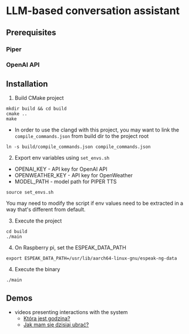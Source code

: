 # LLM-based conversation assistant

## Prerequisites
### Piper
### OpenAI API

## Installation
1. Build CMake project
```console
mkdir build && cd build
cmake ..
make
```
- In order to use the clangd with this project, you may want to link the `compile_commands.json` from build dir to the project root
```console
ln -s build/compile_commands.json compile_commands.json
```

2. Export env variables using `set_envs.sh`
- OPENAI_KEY - API key for OpenAI API
- OPENWEATHER_KEY - API key for OpenWeather
- MODEL_PATH - model path for PIPER TTS

```console
source set_envs.sh
```
You may need to modify the script if env values need to be extracted in a way that's different from default.

3. Execute the project
```console
cd build
./main
```

4. On Raspberry pi, set the ESPEAK_DATA_PATH
```console
export ESPEAK_DATA_PATH=/usr/lib/aarch64-linux-gnu/espeak-ng-data
```

4. Execute the binary
```console
./main
```

## Demos
- videos presenting interactions with the system
    - [Która jest godzina?](https://youtube.com/shorts/E2_d_ra0lQs?feature=share)
    - [Jak mam się dzisiaj ubrać?](https://youtube.com/shorts/Y4UXjJyt2A0?feature=share)
